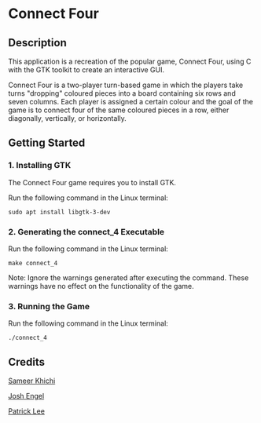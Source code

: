 # Connect Four

## Description

This application is a recreation of the popular game, Connect Four, using C with the GTK toolkit to create an interactive GUI.

Connect Four is a two-player turn-based game in which the players take turns "dropping" coloured pieces into a board containing six rows and seven columns. Each player is assigned a certain colour and the goal of the game is to connect four of the same coloured pieces in a row, either diagonally, vertically, or horizontally.

## Getting Started
### 1. Installing GTK
The Connect Four game requires you to install GTK.

Run the following command in the Linux terminal:
```console
sudo apt install libgtk-3-dev
```

### 2. Generating the connect_4 Executable
Run the following command in the Linux terminal:
```console
make connect_4
```
Note: Ignore the warnings generated after executing the command. These warnings have no effect on the functionality of the game.

### 3. Running the Game
Run the following command in the Linux terminal:
```console
./connect_4
```

## Credits
[Sameer Khichi](https://github.com/sameerkhichi)

[Josh Engel](https://github.com/Josh-Engel)

[Patrick Lee](https://github.com/leep48)